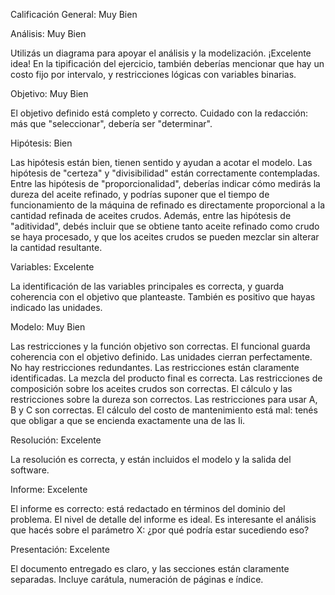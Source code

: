 Calificación General: Muy Bien

Análisis: Muy Bien

Utilizás un diagrama para apoyar el análisis y la modelización. ¡Excelente idea! En la tipificación del ejercicio, también deberías mencionar que hay un costo fijo por intervalo, y restricciones lógicas con variables binarias.

Objetivo: Muy Bien

El objetivo definido está completo y correcto. Cuidado con la redacción: más que "seleccionar", debería ser "determinar".

Hipótesis: Bien

Las hipótesis están bien, tienen sentido y ayudan a acotar el modelo. Las hipótesis de "certeza" y "divisibilidad" están correctamente contempladas. Entre las hipótesis de "proporcionalidad", deberías indicar cómo medirás la dureza del aceite refinado, y podrías suponer que el tiempo de funcionamiento de la máquina de refinado es directamente proporcional a la cantidad refinada de aceites crudos. Además, entre las hipótesis de "aditividad", debés incluir que se obtiene tanto aceite refinado como crudo se haya procesado, y que los aceites crudos se pueden mezclar sin alterar la cantidad resultante.

Variables: Excelente

La identificación de las variables principales es correcta, y guarda coherencia con el objetivo que planteaste. También es positivo que hayas indicado las unidades.

Modelo: Muy Bien

Las restricciones y la función objetivo son correctas. El funcional guarda coherencia con el objetivo definido. Las unidades cierran perfectamente. No hay restricciones redundantes. Las restricciones están claramente identificadas. La mezcla del producto final es correcta. Las restricciones de composición sobre los aceites crudos son correctas. El cálculo y las restricciones sobre la dureza son correctos. Las restricciones para usar A, B y C son correctas. El cálculo del costo de mantenimiento está mal: tenés que obligar a que se encienda exactamente una de las Ii.

Resolución: Excelente

La resolución es correcta, y están incluidos el modelo y la salida del software.

Informe: Excelente

El informe es correcto: está redactado en términos del dominio del problema. El nivel de detalle del informe es ideal. Es interesante el análisis que hacés sobre el parámetro X: ¿por qué podría estar sucediendo eso?

Presentación: Excelente

El documento entregado es claro, y las secciones están claramente separadas. Incluye carátula, numeración de páginas e índice.


